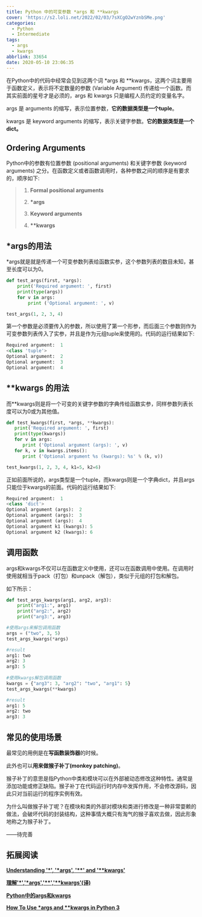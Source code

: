 ```yaml
---
title: Python 中的可变参数 *args 和 **kwargs
cover: 'https://s2.loli.net/2022/02/03/7sXCgO2wYznbSMe.png'
categories:
  - Python
  - Intermediate
tags:
  - args
  - kwargs
abbrlink: 33654
date: 2020-05-10 23:06:35
---
```




在Python中的代码中经常会见到这两个词 \*args 和 \*\*kwargs，这两个词主要用于函数定义，表示将不定数量的参数 (Variable Argument) 传递给一个函数。而其实前面的星号才是必须的，args 和 kwargs 只是编程人员约定的变量名字。

args 是 arguments 的缩写，表示位置参数，**它的数据类型是一个tuple**。

kwargs 是 keyword arguments 的缩写，表示关键字参数。**它的数据类型是一个dict。**

<!--more-->

## Ordering Arguments

Python中的参数有位置参数 (positional arguments) 和关键字参数 (keyword arguments) 之分。在函数定义或者函数调用时，各种参数之间的顺序是有要求的，顺序如下: 

> 1.  **Formal positional arguments**
>
> 2.  **\*args**
>
> 3.  **Keyword arguments**
>
> 4.  **\*\*kwargs**
>



## \*args的用法

\*args就是就是传递一个可变参数列表给函数实参，这个参数列表的数目未知，甚至长度可以为0。

```python
def test_args(first, *args):
    print('Required argument: ', first)
    print(type(args))
    for v in args:
        print ('Optional argument: ', v)

test_args(1, 2, 3, 4)
```

第一个参数是必须要传入的参数，所以使用了第一个形参，而后面三个参数则作为可变参数列表传入了实参，并且是作为元组tuple来使用的。代码的运行结果如下:

```python
Required argument:  1
<class 'tuple'>
Optional argument:  2
Optional argument:  3
Optional argument:  4
```



## \*\*kwargs 的用法

而\*\*kwargs则是将一个可变的关键字参数的字典传给函数实参，同样参数列表长度可以为0或为其他值。

```python
def test_kwargs(first, *args, **kwargs):
   print('Required argument: ', first)
   print(type(kwargs))
   for v in args:
      print ('Optional argument (args): ', v)
   for k, v in kwargs.items():
      print ('Optional argument %s (kwargs): %s' % (k, v))

test_kwargs(1, 2, 3, 4, k1=5, k2=6)
```

正如前面所说的，args类型是一个tuple，而kwargs则是一个字典dict，并且args只能位于kwargs的前面。代码的运行结果如下:

```python
Required argument:  1
<class 'dict'>
Optional argument (args):  2
Optional argument (args):  3
Optional argument (args):  4
Optional argument k1 (kwargs): 5
Optional argument k2 (kwargs): 6
```



## 调用函数

args和kwargs不仅可以在函数定义中使用，还可以在函数调用中使用。在调用时使用就相当于pack（打包）和unpack（解包），类似于元组的打包和解包。

如下所示：

```python
def test_args_kwargs(arg1, arg2, arg3):
    print("arg1:", arg1)
    print("arg2:", arg2)
    print("arg3:", arg3)

#使用args来解包调用函数
args = ("two", 3, 5)
test_args_kwargs(*args)

#result
arg1: two
arg2: 3
arg3: 5
    
#使用kwargs解包调用函数
kwargs = {"arg3": 3, "arg2": "two", "arg1": 5}
test_args_kwargs(**kwargs)

#result
arg1: 5
arg2: two
arg3: 3
```



## 常见的使用场景

最常见的用例是在**写函数装饰器**的时候。

此外也可以**用来做猴子补丁(monkey patching)**。

猴子补丁的意思是指Python中类和模块可以在外部被动态修改这种特性。通常是添加功能或修正缺陷。猴子补丁在代码运行时内存中发挥作用，不会修改源码，因此只对当前运行的程序实例有效。

为什么叫做猴子补丁呢？在模块和类的外部对模块和类进行修改是一种非常耍赖的做法，会破坏代码的封装结构，这种事情大概只有淘气的猴子喜欢去做，因此形象地称之为猴子补丁。

——待完善



## 拓展阅读

[**Understanding '\*', '\*args', '\*\*' and '\*\*kwargs'**](https://www.agiliq.com/blog/2012/06/understanding-args-and-kwargs/)

[**理解'\*','\*args','\*\*','\*\*kwargs'(译)**](https://blog.csdn.net/callinglove/article/details/45483097)

[**Python中的args和kwargs**](https://www.cnblogs.com/abclife/p/11483372.html)

[**How To Use \*args and \*\*kwargs in Python 3**](https://www.digitalocean.com/community/tutorials/how-to-use-args-and-kwargs-in-python-3)


